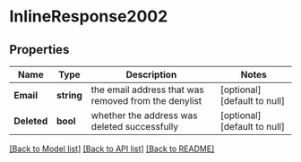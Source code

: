 # InlineResponse2002

## Properties
Name | Type | Description | Notes
------------ | ------------- | ------------- | -------------
**Email** | **string** | the email address that was removed from the denylist | [optional] [default to null]
**Deleted** | **bool** | whether the address was deleted successfully | [optional] [default to null]

[[Back to Model list]](../README.md#documentation-for-models) [[Back to API list]](../README.md#documentation-for-api-endpoints) [[Back to README]](../README.md)

